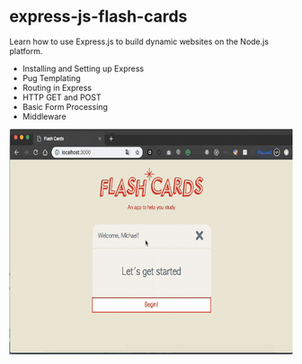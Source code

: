# express-js-flash-cards


Learn how to use Express.js to build dynamic websites on the Node.js platform. 
- Installing and Setting up Express
- Pug Templating
- Routing in Express
- HTTP GET and POST
- Basic Form Processing
- Middleware



<img src="https://raw.githubusercontent.com/nullmicgo/express-js-flash-cards/master/preview.gif" data-canonical-src="https://raw.githubusercontent.com/nullmicgo/express-js-flash-cards/master/preview.gif" height="400" />

